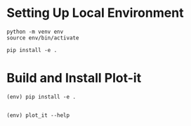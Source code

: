 # Setting Up Local Environment

```
python -m venv env
source env/bin/activate

pip install -e .
```

# Build and Install Plot-it

```
(env) pip install -e .


(env) plot_it --help
```

